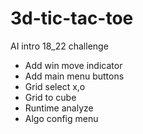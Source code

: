 # 3d-tic-tac-toe
AI intro 18_22 challenge

- Add win move indicator
- Add main menu buttons
- Grid select x,o
- Grid to cube
- Runtime analyze
- Algo config menu
